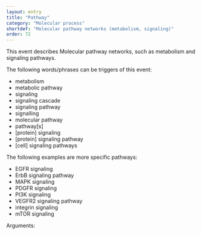 ```yaml
---
layout: entry
title: "Pathway"
category: "Molecular process"
shortdef: "Molecular pathway networks (metabolism, signaling)"
order: 72
---
```


<!---
This event is based on the <a href="http://www.nactem.ac.uk/meta-knowledge/">GENIA-Meta-knowledge corpus</a> at <a href="http://www.nactem.ac.uk/">NaCTeM</a>.
--->

This event describes Molecular pathway networks, such as metabolism and signaling pathways.

The following words/phrases can be triggers of this event:

- metabolism
- metabolic pathway
- signaling  
- signaling cascade 
- signaling pathway 
- signalling  
- molecular pathway 
- pathway[s]  
- [protein] signaling
- [protein] signaling pathway
- [cell] signaling pathways

The following examples are more specific pathways:
- EGFR signaling
- ErbB signaling pathway
- MAPK signaling
- PDGFR signaling
- PI3K signaling 
- VEGFR2 signaling pathway
- integrin signaling
- mTOR signaling



Arguments:

<!---
The *atLoc*, *fromLoc* and *toLoc* for this event must be [Subject](), [Anatomical_entity](), [Cell](), [Cell_component]() and [Entity Property]().

The other arguments, such as *Cause*, *Theme*, *Participant*, and *Product*, for this event can be any entities or events.
--->

<!--details-->



